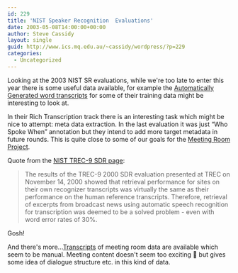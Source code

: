 ```yaml
---
id: 229
title: 'NIST Speaker Recognition  Evaluations'
date: 2003-05-08T14:00:00+00:00
author: Steve Cassidy
layout: single
guid: http://www.ics.mq.edu.au/~cassidy/wordpress/?p=229
categories:
  - Uncategorized
---
```

Looking at the 2003 NIST SR evaluations, while we're too late to enter this year there is some useful data available, for example the [Automatically Generated word transcripts](http://www.nist.gov/speech/tests/spk/2002/extended-data/asr_trans_sid02.v0.tar.gz) for some of their training data might be interesting to look at. 

In their Rich Transcription track there is an interesting task which might be nice to attempt: meta data extraction. In the last evaluation it was just &#8220;Who Spoke When&#8221; annotation but they intend to add more target metadata in future rounds. This is quite close to some of our goals for the [Meeting Room Project](http://www.clt.mq.edu.au/Research/Projects/meeting/). 

Quote from the [NIST TREC-9 SDR page](http://www.nist.gov/speech/tests/sdr/sdr2000/sdr2000.htm): 

> The results of the TREC-9 2000 SDR evaluation presented at TREC on November 14, 2000 showed that retrieval performance for sites on their own recognizer transcripts was virtually the same as their performance on the human reference transcripts. Therefore, retrieval of excerpts from broadcast news using automatic speech recognition for transcription was deemed to be a solved problem - even with word error rates of 30%.

Gosh! 

And there's more...[Transcripts](http://www.nist.gov/speech/tests/rt/rt2002/meetingdata/) of meeting room data are available which seem to be manual. Meeting content doesn't seem too exciting 🙂 but gives some idea of dialogue structure etc. in this kind of data.
